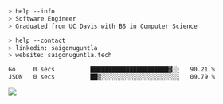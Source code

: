 ```bash
> help --info
> Software Engineer
> Graduated from UC Davis with BS in Computer Science
```

```bash
> help --contact
> linkedin: saigonuguntla
> website: saigonuguntla.tech
```

<!--START_SECTION:waka-->

```txt
Go     0 secs          ██████████████████████▓░░   90.21 %
JSON   0 secs          ██▒░░░░░░░░░░░░░░░░░░░░░░   09.79 %
```

<!--END_SECTION:waka-->

![](https://komarev.com/ghpvc/?username=saigonu&color=6A8AFF)
